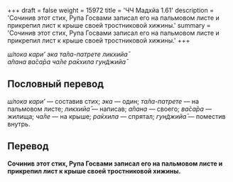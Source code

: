 +++
draft = false
weight = 15972
title = 'ЧЧ Мадхйа 1.61'
description = 'Сочинив этот стих, Рупа Госвами записал его на пальмовом листе и прикрепил лист к крыше своей тростниковой хижины.'
summary = 'Сочинив этот стих, Рупа Госвами записал его на пальмовом листе и прикрепил лист к крыше своей тростниковой хижины.'
+++

_ш́лока кари’ эка та̄ла-патрете ликхийа̄  
а̄пана ва̄са̄ра ча̄ле ра̄кхила гун̃джийа̄_

## Пословный перевод

_ш́лока_ _кари’_ — составив стих; _эка_ — один; _та̄ла_\-_патрете_ — на пальмовом листе; _ликхийа̄_ — написав; _а̄пана_ — своего; _ва̄са̄ра_ — жилища; _ча̄ле_ — на крыше; _ра̄кхила_ — спрятал; _гун̃джийа̄_ — поместив внутрь.

## Перевод

**Сочинив этот стих, Рупа Госвами записал его на пальмовом листе и прикрепил лист к крыше своей тростниковой хижины.**
